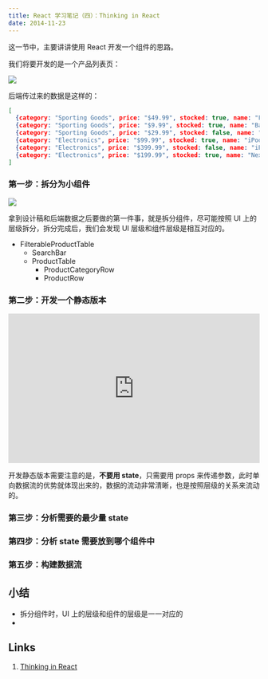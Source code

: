 ```yaml
---
title: React 学习笔记（四）：Thinking in React
date: 2014-11-23
---
```


这一节中，主要讲讲使用 React 开发一个组件的思路。

我们将要开发的是一个产品列表页：

![](/img/learning-react-4-thinking-in-react-mock.png)

后端传过来的数据是这样的：

```json
[
  {category: "Sporting Goods", price: "$49.99", stocked: true, name: "Football"},
  {category: "Sporting Goods", price: "$9.99", stocked: true, name: "Baseball"},
  {category: "Sporting Goods", price: "$29.99", stocked: false, name: "Basketball"},
  {category: "Electronics", price: "$99.99", stocked: true, name: "iPod Touch"},
  {category: "Electronics", price: "$399.99", stocked: false, name: "iPhone 5"},
  {category: "Electronics", price: "$199.99", stocked: true, name: "Nexus 7"}
]
```

### 第一步：拆分为小组件

![](/img/learning-react-4-thinking-in-react-components.png)

拿到设计稿和后端数据之后要做的第一件事，就是拆分组件，尽可能按照 UI 上的层级拆分，拆分完成后，我们会发现 UI 层级和组件层级是相互对应的。

- FilterableProductTable
  - SearchBar
  - ProductTable
    - ProductCategoryRow
    - ProductRow

### 第二步：开发一个静态版本

<iframe width="100%" height="300" src="http://jsfiddle.net/reactjs/yun1vgqb/embedded/" allowfullscreen="allowfullscreen" frameborder="0"></iframe>

开发静态版本需要注意的是，**不要用 state**，只需要用 props 来传递参数，此时单向数据流的优势就体现出来的，数据的流动非常清晰，也是按照层级的关系来流动的。

### 第三步：分析需要的最少量 state

### 第四步：分析 state 需要放到哪个组件中

### 第五步：构建数据流

小结
---

- 拆分组件时，UI 上的层级和组件的层级是一一对应的
- 

Links
---

1. [Thinking in React]

[Thinking in React]: http://facebook.github.io/react/docs/thinking-in-react.html
